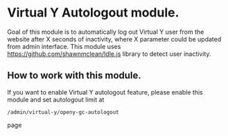 # Virtual Y Autologout module.

Goal of this module is to automatically log out Virtual Y user from the website after X seconds of inactivity, where X parameter could be updated from admin interface.
This module uses https://github.com/shawnmclean/Idle.js library to detect user inactivity.

## How to work with this module.

If you want to enable Virtual Y autologout feature, please enable this module and set autologout limit at 

`/admin/virtual-y/openy-gc-autologout` 

page
